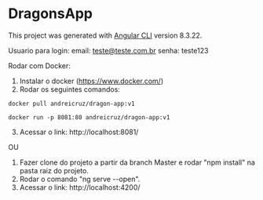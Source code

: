 # DragonsApp

This project was generated with [Angular CLI](https://github.com/angular/angular-cli) version 8.3.22.

Usuario para login:
email: teste@teste.com.br
senha: teste123

Rodar com Docker:
1. Instalar o docker (https://www.docker.com/)
2. Rodar os seguintes comandos:
```
docker pull andreicruz/dragon-app:v1

docker run -p 8081:80 andreicruz/dragon-app:v1
```
3. Acessar o link: http://localhost:8081/

OU

1. Fazer clone do projeto a partir da branch Master e rodar "npm install" na pasta raiz do projeto.
2. Rodar o comando "ng serve --open".
3. Acessar o link: http://localhost:4200/